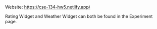 Website: https://cse-134-hw5.netlify.app/

Rating Widget and Weather Widget can both be found in the Experiment page.
